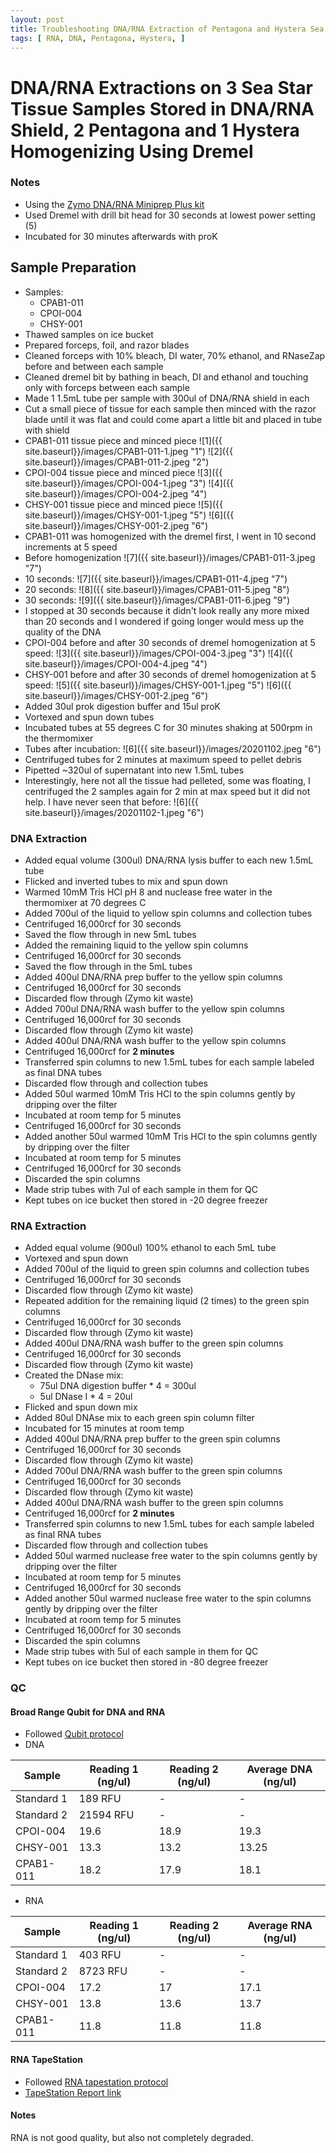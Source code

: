 ```yaml
---
layout: post
title: Troubleshooting DNA/RNA Extraction of Pentagona and Hystera Sea Stars 4
tags: [ RNA, DNA, Pentagona, Hystera, ]
---
```


# DNA/RNA Extractions on 3 Sea Star Tissue Samples Stored in DNA/RNA Shield, 2 Pentagona and 1 Hystera Homogenizing Using Dremel

### Notes

- Using the [Zymo DNA/RNA Miniprep Plus kit](https://www.zymoresearch.com/collections/quick-dna-rna-kits/products/quick-dna-rna-miniprep-plus-kit)
- Used Dremel with drill bit head for 30 seconds at lowest power setting (5)
- Incubated for 30 minutes afterwards with proK

## Sample Preparation

- Samples:
  - CPAB1-011
  - CPOI-004
  - CHSY-001
- Thawed samples on ice bucket
- Prepared forceps, foil, and razor blades
- Cleaned forceps with 10% bleach, DI water, 70% ethanol, and RNaseZap before and between each sample
- Cleaned dremel bit by bathing in beach, DI and ethanol and touching only with forceps between each sample
- Made 1 1.5mL tube per sample with 300ul of DNA/RNA shield in each
- Cut a small piece of tissue for each sample then minced with the razor blade until it was flat and could come apart a little bit and placed in tube with shield
- CPAB1-011 tissue piece and minced piece
![1]({{ site.baseurl}}/images/CPAB1-011-1.jpeg "1")
![2]({{ site.baseurl}}/images/CPAB1-011-2.jpeg "2")
- CPOI-004 tissue piece and minced piece
![3]({{ site.baseurl}}/images/CPOI-004-1.jpeg "3")
![4]({{ site.baseurl}}/images/CPOI-004-2.jpeg "4")
- CHSY-001 tissue piece and minced piece
![5]({{ site.baseurl}}/images/CHSY-001-1.jpeg "5")
![6]({{ site.baseurl}}/images/CHSY-001-2.jpeg "6")
- CPAB1-011 was homogenized with the dremel first, I went in 10 second increments at 5 speed
- Before homogenization
![7]({{ site.baseurl}}/images/CPAB1-011-3.jpeg "7")
- 10 seconds:
![7]({{ site.baseurl}}/images/CPAB1-011-4.jpeg "7")
- 20 seconds:
![8]({{ site.baseurl}}/images/CPAB1-011-5.jpeg "8")
- 30 seconds:
![9]({{ site.baseurl}}/images/CPAB1-011-6.jpeg "9")
- I stopped at 30 seconds because it didn't look really any more mixed than 20 seconds and I wondered if going longer would mess up the quality of the DNA
- CPOI-004 before and after 30 seconds of dremel homogenization at 5 speed:
![3]({{ site.baseurl}}/images/CPOI-004-3.jpeg "3")
![4]({{ site.baseurl}}/images/CPOI-004-4.jpeg "4")
- CHSY-001 before and after 30 seconds of dremel homogenization at 5 speed:
![5]({{ site.baseurl}}/images/CHSY-001-1.jpeg "5")
![6]({{ site.baseurl}}/images/CHSY-001-2.jpeg "6")
- Added 30ul prok digestion buffer and 15ul proK
- Vortexed and spun down tubes
- Incubated tubes at 55 degrees C for 30 minutes shaking at 500rpm in the thermomixer
- Tubes after incubation:
![6]({{ site.baseurl}}/images/20201102.jpeg "6")
- Centrifuged tubes for 2 minutes at maximum speed to pellet debris
- Pipetted ~320ul of supernatant into new 1.5mL tubes
- Interestingly, here not all the tissue had pelleted, some was floating, I centrifuged the 2 samples again for 2 min at max speed but it did not help. I have never seen that before:
![6]({{ site.baseurl}}/images/20201102-1.jpeg "6")

### DNA Extraction

- Added equal volume (300ul) DNA/RNA lysis buffer to each new 1.5mL tube
- Flicked and inverted tubes to mix and spun down
- Warmed 10mM Tris HCl pH 8 and nuclease free water in the thermomixer at 70 degrees C
- Added 700ul of the liquid to yellow spin columns and collection tubes
- Centrifuged 16,000rcf for 30 seconds
- Saved the flow through in new 5mL tubes
- Added the remaining liquid to the yellow spin columns
- Centrifuged 16,000rcf for 30 seconds
- Saved the flow through in the 5mL tubes
- Added 400ul DNA/RNA prep buffer to the yellow spin columns
- Centrifuged 16,000rcf for 30 seconds
- Discarded flow through (Zymo kit waste)
- Added 700ul DNA/RNA wash buffer to the yellow spin columns
- Centrifuged 16,000rcf for 30 seconds
- Discarded flow through (Zymo kit waste)
- Added 400ul DNA/RNA wash buffer to the yellow spin columns
- Centrifuged 16,000rcf for **2 minutes**
- Transferred spin columns to new 1.5mL tubes for each sample labeled as final DNA tubes
- Discarded flow through and collection tubes
- Added 50ul warmed 10mM Tris HCl to the spin columns gently by dripping over the filter
- Incubated at room temp for 5 minutes
- Centrifuged 16,000rcf for 30 seconds
- Added another 50ul warmed 10mM Tris HCl to the spin columns gently by dripping over the filter
- Incubated at room temp for 5 minutes
- Centrifuged 16,000rcf for 30 seconds
- Discarded the spin columns
- Made strip tubes with 7ul of each sample in them for QC
- Kept tubes on ice bucket then stored in -20 degree freezer

### RNA Extraction

- Added equal volume (900ul) 100% ethanol to each 5mL tube
- Vortexed and spun down
- Added 700ul of the liquid to green spin columns and collection tubes
- Centrifuged 16,000rcf for 30 seconds
- Discarded flow through (Zymo kit waste)
- Repeated addition for the remaining liquid (2 times) to the green spin columns
- Centrifuged 16,000rcf for 30 seconds
- Discarded flow through (Zymo kit waste)
-  Added 400ul DNA/RNA wash buffer to the green spin columns
- Centrifuged 16,000rcf for 30 seconds
- Discarded flow through (Zymo kit waste)
- Created the DNase mix:
  - 75ul DNA digestion buffer * 4 = 300ul
  - 5ul DNase I * 4 = 20ul
- Flicked and spun down mix
- Added 80ul DNAse mix to each green spin column filter
- Incubated for 15 minutes at room temp
- Added 400ul DNA/RNA prep buffer to the green spin columns
- Centrifuged 16,000rcf for 30 seconds
- Discarded flow through (Zymo kit waste)
- Added 700ul DNA/RNA wash buffer to the green spin columns
- Centrifuged 16,000rcf for 30 seconds
- Discarded flow through (Zymo kit waste)
- Added 400ul DNA/RNA wash buffer to the green spin columns
- Centrifuged 16,000rcf for **2 minutes**
- Transferred spin columns to new 1.5mL tubes for each sample labeled as final RNA tubes
- Discarded flow through and collection tubes
- Added 50ul warmed nuclease free water to the spin columns gently by dripping over the filter
- Incubated at room temp for 5 minutes
- Centrifuged 16,000rcf for 30 seconds
- Added another 50ul warmed nuclease free water to the spin columns gently by dripping over the filter
- Incubated at room temp for 5 minutes
- Centrifuged 16,000rcf for 30 seconds
- Discarded the spin columns
- Made strip tubes with 5ul of each sample in them for QC
- Kept tubes on ice bucket then stored in -80 degree freezer

### QC

#### Broad Range Qubit for DNA and RNA

- Followed [Qubit protocol](https://github.com/meschedl/PPP-Lab-Resources/blob/master/Protocols/Qubit-Assay-Protocol.md)
- DNA

|Sample|Reading 1 (ng/ul)|Reading 2 (ng/ul)|Average DNA (ng/ul)|
|---|---|---|---|
|Standard 1|189 RFU|-|-|
|Standard 2|21594 RFU|-|-|
|CPOI-004|19.6|18.9|19.3|
|CHSY-001|13.3|13.2|13.25|
|CPAB1-011|18.2|17.9|18.1|

- RNA

|Sample|Reading 1 (ng/ul)|Reading 2 (ng/ul)|Average RNA (ng/ul)|
|---|---|---|---|
|Standard 1|403 RFU|-|-|
|Standard 2|8723 RFU|-|-|
|CPOI-004|17.2|17|17.1|
|CHSY-001|13.8|13.6|13.7|
|CPAB1-011|11.8|11.8|11.8|


#### RNA TapeStation

- Followed [RNA tapestation protocol](https://meschedl.github.io/MESPutnam_Open_Lab_Notebook/RNA-TapeStation-Protocol/)
- [TapeStation Report link](https://github.com/meschedl/MES_Puritz_Lab_Notebook/blob/master/tapetstations/2020-11-02%20-%2016.09.02.pdf)


#### Notes

RNA is not good quality, but also not completely degraded.
